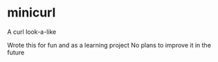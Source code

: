 # minicurl
A curl look-a-like

Wrote this for fun and as a learning project
No plans to improve it in the future
